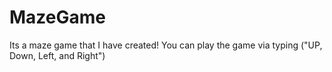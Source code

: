 # MazeGame
Its a maze game that I have created!
You can play the game via typing ("UP, Down, Left, and Right")